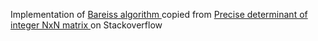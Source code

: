 Implementation of
<a href="https://en.wikipedia.org/wiki/Bareiss_algorithm">
    Bareiss algorithm
</a>
copied from
<a href="https://stackoverflow.com/questions/66192894/precise-determinant-of-integer-nxn-matrix">
    Precise determinant of integer NxN matrix
</a>
on Stackoverflow